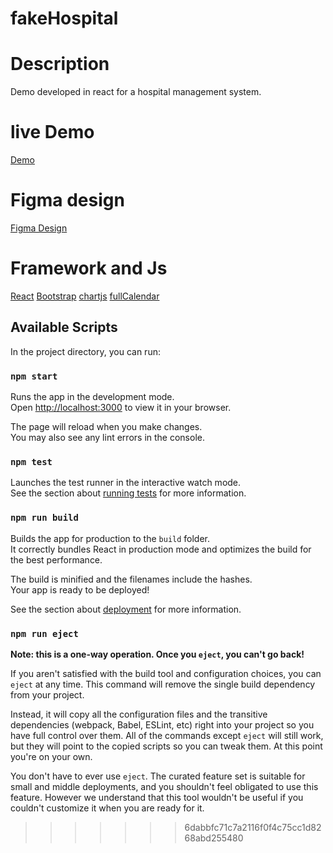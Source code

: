 # fakeHospital

# Description

Demo developed in react for a hospital management system.

# live Demo

[Demo](https://fakehospital-5a9e9.web.app/)

# Figma design

[Figma Design](https://www.figma.com/file/L2iga2bmBDVaCxwp2NzPIk/Fake-Hospital-design?type=design&node-id=0%3A1&mode=design&t=l5xlOKywH5nvjyey-1)


# Framework and Js

[React](https://react.dev/)
[Bootstrap](https://getbootstrap.com/)
[chartjs](https://www.chartjs.org/)
[fullCalendar](https://fullcalendar.io/)


## Available Scripts

In the project directory, you can run:

### `npm start`

Runs the app in the development mode.\
Open [http://localhost:3000](http://localhost:3000) to view it in your browser.

The page will reload when you make changes.\
You may also see any lint errors in the console.

### `npm test`

Launches the test runner in the interactive watch mode.\
See the section about [running tests](https://facebook.github.io/create-react-app/docs/running-tests) for more information.

### `npm run build`

Builds the app for production to the `build` folder.\
It correctly bundles React in production mode and optimizes the build for the best performance.

The build is minified and the filenames include the hashes.\
Your app is ready to be deployed!

See the section about [deployment](https://facebook.github.io/create-react-app/docs/deployment) for more information.

### `npm run eject`

**Note: this is a one-way operation. Once you `eject`, you can't go back!**

If you aren't satisfied with the build tool and configuration choices, you can `eject` at any time. This command will remove the single build dependency from your project.

Instead, it will copy all the configuration files and the transitive dependencies (webpack, Babel, ESLint, etc) right into your project so you have full control over them. All of the commands except `eject` will still work, but they will point to the copied scripts so you can tweak them. At this point you're on your own.

You don't have to ever use `eject`. The curated feature set is suitable for small and middle deployments, and you shouldn't feel obligated to use this feature. However we understand that this tool wouldn't be useful if you couldn't customize it when you are ready for it.

>>>>>>> 6dabbfc71c7a2116f0f4c75cc1d8268abd255480
